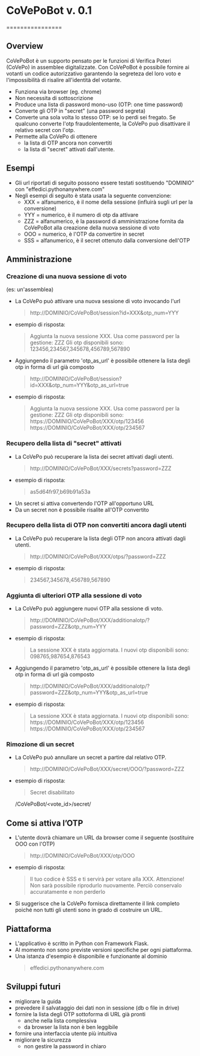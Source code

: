 # CoVePoBot v. 0.1
================

Overview
--------
CoVePoBot è un supporto pensato per le funzioni di Verifica Poteri (CoVePo) in assemblee digitalizzate.
Con CoVePoBot è possibile fornire ai votanti un codice autorizzativo garantendo la segreteza del loro voto e l'impossibilità di risalire all'identità del votante.
* Funziona via browser (eg. chrome)
* Non necessita di sottoscrizione
* Produce una lista di password mono-uso (OTP: one time password)
* Converte gli OTP in "secret" (una password segreta)
* Converte una sola volta lo stesso OTP: se lo perdi sei fregato. Se qualcuno converte l'otp fraudolentemente, la CoVePo può disattivare il relativo secret con l'otp.
* Permette alla CoVePo di ottenere
  * la lista di OTP ancora non convertiti
  * la lista di "secret" attivati dall'utente.

Esempi
--------
* Gli url riportati di seguito possono essere testati sostituendo "DOMINIO" con "effedici.pythonanywhere.com"
* Negli esempi di seguito è stata usata la seguente convenzione:
  * XXX = alfanumerico, è il nome della sessione (influirà sugli url per la conversione)
  * YYY = numerico, è il numero di otp da attivare
  * ZZZ = alfanumerico, è la password di amministrazione fornita da CoVePoBot alla creazione della nuova sessione di voto
  * OOO = numerico, è l'OTP da convertire in secret
  * SSS = alfanumerico, è il secret ottenuto dalla conversione dell'OTP

Amministrazione
--------
### Creazione di una nuova sessione di voto ###
(es: un'assemblea)
* La CoVePo può attivare una nuova sessione di voto invocando l'url
  > http://DOMINIO/CoVePoBot/session?id=XXX&otp_num=YYY
* esempio di risposta:
  > Aggiunta la nuova sessione XXX. Usa come password per la gestione: ZZZ
  > Gli otp disponibili sono: 123456,234567,345678,456789,567890
* Aggiungendo il parametro 'otp_as_url' è possibile ottenere la lista degli otp in forma di url già composto
  > http://DOMINIO/CoVePoBot/session?id=XXX&otp_num=YYY&otp_as_url=true
* esempio di risposta:
  > Aggiunta la nuova sessione XXX. Usa come password per la gestione: ZZZ
  > Gli otp disponibili sono:
  > https://DOMINIO/CoVePoBot/XXX/otp/123456
  > https://DOMINIO/CoVePoBot/XXX/otp/234567

### Recupero della lista di "secret" attivati ###
* La CoVePo può recuperare la lista dei secret attivati dagli utenti.
  > http://DOMINIO/CoVePoBot/XXX/secrets?password=ZZZ
* esempio di risposta:
  >as5d64fr97,b69b91a53a
* Un secret si attiva convertendo l'OTP all'opportuno URL
* Da un secret non è possibile risalite all'OTP convertito

### Recupero della lista di OTP non convertiti ancora dagli utenti ###
* La CoVePo può recuperare la lista degli OTP non ancora attivati dagli utenti.
  > http://DOMINIO/CoVePoBot/XXX/otps/?password=ZZZ
* esempio di risposta:
  > 234567,345678,456789,567890

### Aggiunta di ulteriori OTP alla sessione di voto ###
* La CoVePo può aggiungere nuovi OTP alla sessione di voto.
  > http://DOMINIO/CoVePoBot/XXX/additionalotp/?password=ZZZ&otp_num=YYY
* esempio di risposta:
  > La sessione XXX è stata aggiornata.
  > I nuovi otp disponibili sono: 098765,987654,876543
* Aggiungendo il parametro 'otp_as_url' è possibile ottenere la lista degli otp in forma di url già composto
  > http://DOMINIO/CoVePoBot/XXX/additionalotp/?password=ZZZ&otp_num=YYY&otp_as_url=true
* esempio di risposta:
  > La sessione XXX è stata aggiornata.
  > I nuovi otp disponibili sono:
  > https://DOMINIO/CoVePoBot/XXX/otp/123456
  > https://DOMINIO/CoVePoBot/XXX/otp/234567

### Rimozione di un secret ###
* La CoVePo può annullare un secret a partire dal relativo OTP.
  > http://DOMINIO/CoVePoBot/XXX/secret/OOO/?password=ZZZ
* esempio di risposta:
  > Secret disabilitato

  /CoVePoBot/<vote_id>/secret/<secret>

Come si attiva l’OTP
--------
* L'utente dovrà chiamare un URL da browser come il seguente (sostituire OOO con l'OTP)
  > http://DOMINIO/CoVePoBot/XXX/otp/OOO
* esempio di risposta:
  > Il tuo codice è SSS e ti servirà per votare alla XXX.
  > Attenzione! Non sarà possibile riprodurlo nuovamente. Perciò conservalo accuratamente e non perderlo
* Si suggerisce che la CoVePo fornisca direttamente il link completo poiché non tutti gli utenti sono in grado di costruire un URL.

Piattaforma
--------
* L'applicativo è scritto in Python con Framework Flask.
* Al momento non sono previste versioni specifiche per ogni piattaforma.
* Una istanza d'esempio è disponibile e funzionante al dominio
  > effedici.pythonanywhere.com

Sviluppi futuri
--------
* migliorare la guida
* prevedere il salvataggio dei dati non in sessione (db o file in drive)
* fornire la lista degli OTP sottoforma di URL già pronti
	* anche nella lista complessiva
	* da browser la lista non è ben leggibile
* fornire una interfaccia utente più intuitiva
* migliorare la sicurezza
	* non gestire la password in chiaro